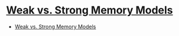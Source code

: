 # [Weak vs. Strong Memory Models](https://preshing.com/20120930/weak-vs-strong-memory-models/)

- [Weak vs. Strong Memory Models](#weak-vs-strong-memory-models)
